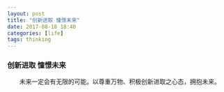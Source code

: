 ```yaml
---
layout: post
title: "创新进取 憧憬未来"
date: 2017-08-18 18:40
categories: [life]
tags: thinking
---
```


### 创新进取 憧憬未来

&emsp;&emsp;未来一定会有无限的可能。以尊重万物、积极创新进取之心态，拥抱未来。
